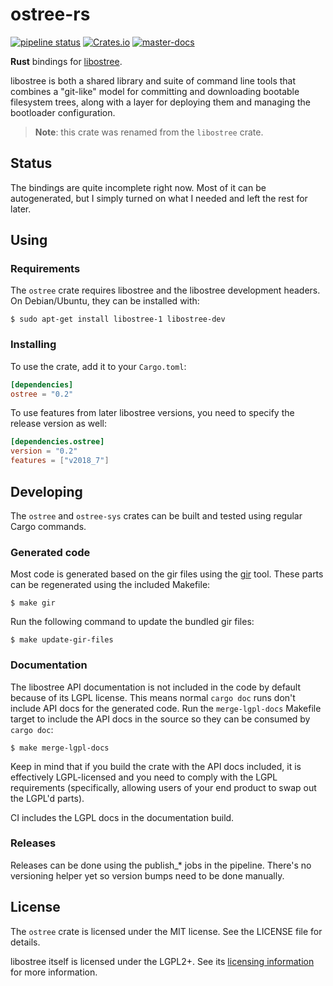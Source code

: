 # ostree-rs
[![pipeline status](https://gitlab.com/fkrull/ostree-rs/badges/master/pipeline.svg)](https://gitlab.com/fkrull/ostree-rs/commits/master)
[![Crates.io](https://img.shields.io/crates/v/ostree.svg)](https://crates.io/crates/ostree)
[![master-docs](https://img.shields.io/badge/docs-master-brightgreen.svg)](https://fkrull.gitlab.io/ostree-rs/ostree)

**Rust** bindings for [libostree](https://ostree.readthedocs.io).

libostree is both a shared library and suite of command line tools that combines
a "git-like" model for committing and downloading bootable filesystem trees,
along with a layer for deploying them and managing the bootloader configuration.

> **Note**: this crate was renamed from the `libostree` crate.

## Status
The bindings are quite incomplete right now. Most of it can be autogenerated,
but I simply turned on what I needed and left the rest for later.

## Using

### Requirements
The `ostree` crate requires libostree and the libostree development headers.
On Debian/Ubuntu, they can be installed with:

```ShellSession
$ sudo apt-get install libostree-1 libostree-dev
```

### Installing
To use the crate, add it to your `Cargo.toml`:

```toml
[dependencies]
ostree = "0.2"
```

To use features from later libostree versions, you need to specify the release
version as well:

```toml
[dependencies.ostree]
version = "0.2"
features = ["v2018_7"]
```

## Developing
The `ostree` and `ostree-sys` crates can be built and tested using regular
Cargo commands.

### Generated code
Most code is generated based on the gir files using the
[gir](https://github.com/gtk-rs/gir) tool. These parts can be regenerated using
the included Makefile:

```ShellSession
$ make gir
```

Run the following command to update the bundled gir files:

```ShellSession
$ make update-gir-files
```

### Documentation
The libostree API documentation is not included in the code by default because
of its LGPL license. This means normal `cargo doc` runs don't include API docs
for the generated code. Run the `merge-lgpl-docs` Makefile target to include
the API docs in the source so they can be consumed by `cargo doc`:

```ShellSession
$ make merge-lgpl-docs
```

Keep in mind that if you build the crate with the API docs included, it is
effectively LGPL-licensed and you need to comply with the LGPL requirements
(specifically, allowing users of your end product to swap out the LGPL'd
parts).

CI includes the LGPL docs in the documentation build.

### Releases
Releases can be done using the publish_* jobs in the pipeline. There's no
versioning helper yet so version bumps need to be done manually.

## License
The `ostree` crate is licensed under the MIT license. See the LICENSE file for
details.

libostree itself is licensed under the LGPL2+. See its
[licensing information](https://ostree.readthedocs.io#licensing) for more
information.

